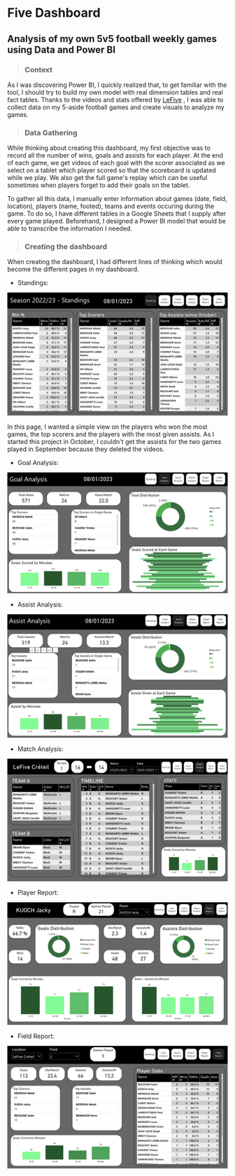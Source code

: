 # Five Dashboard

## Analysis of my own 5v5 football weekly games using Data and Power BI

>### Context
As I was discovering Power BI, I quickly realized that, to get familiar with the tool, I should try to build my own model with real dimension tables and real fact tables. Thanks to the videos and stats offered by [LeFive](https://www.lefive.fr/) , I was able to collect data on my 5-aside football games and create visuals to analyze my games. 

>### Data Gathering
While thinking about creating this dashboard, my first objective was to record all the number of wins, goals and assists for each player. At the end of each game, we get videos of each goal with the scorer associated as we select on a tablet which player scored so that the scoreboard is updated while we play. We also get the full game's replay which can be useful sometimes when players forget to add their goals on the tablet.

To gather all this data, I manually enter information about games (date, field, location), players (name, footed), teams and events occuring during the game. To do so, I have different tables in a Google Sheets that I supply after every game played. Beforehand, I designed a Power BI model that would be able to transcribe the information I needed.

>### Creating the dashboard

When creating the dashboard, I had different lines of thinking which would become the different pages in my dashboard.

- Standings:

![alt text](https://github.com/JackyKch/FiveDashboard/blob/main/images/standings.png)

In this page, I wanted a simple view on the players who won the most games, the top scorers and the players with the most given assists. As I started this project in October, I couldn't get the assists for the two games played in September because they deleted the videos.

- Goal Analysis: 

![alt text](https://github.com/JackyKch/FiveDashboard/blob/main/images/goal%20analysis.png)

- Assist Analysis: 

![alt text](https://github.com/JackyKch/FiveDashboard/blob/main/images/assist%20analysis.png)

- Match Analysis: 

![alt text](https://github.com/JackyKch/FiveDashboard/blob/main/images/match%20analysis.png)

- Player Report: 

![alt text](https://github.com/JackyKch/FiveDashboard/blob/main/images/player%20report.png)

- Field Report: 

![alt text](https://github.com/JackyKch/FiveDashboard/blob/main/images/field%20report.png)


